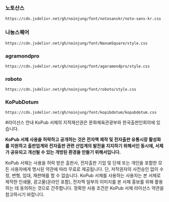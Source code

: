 ### 노토산스
```
https://cdn.jsdelivr.net/gh/noinjung/font/notosanskr/noto-sans-kr.css
```

### 나눔스퀘어
```
https://cdn.jsdelivr.net/gh/noinjung/font/NanumSquare/style.css
```

### agramondpro
```
https://cdn.jsdelivr.net/gh/noinjung/font/agaramondpro/style.css
```

### roboto
```
https://cdn.jsdelivr.net/gh/noinjung/font/roboto/style.css
```

### KoPubDotum
```
https://cdn.jsdelivr.net/gh/noinjung/font/kopibdotum/kopubdotum.css
```
#라이선스 안내
KoPub 서체의 지적재산권은 문화체육관광부와 한국출판인회의에 있습니다.

__KoPub 서체 사용을 허락하고 공개하는 것은 전자책 제작 및 전자출판 유통시장 활성화를 지원하고
출판업계와 전자출판 관련 산업계의 발전을 지지하기 위해서인 동시에, 서체가 공유되고 개선될 수 있는 개방된 환경을 만들기 위해서입니다.__

KoPub 서체는 사용을 허락 받은 출판사, 전자출판 기업 및 단체 또는 개인을 포함한 모든 사용자에게 명시된 약관에 따라 무료로 제공됩니다.
단, 저작권자의 사전승인 없이 수정, 변형, 임대, 재판매를 할 수 없습니다.
KoPub 서체를 사용하는 사용자는 본 서체로 제작한 인쇄물, 광고물(온라인 포함), 전자책 일부의 이미지를 본 서체 홍보를 위해 활용하는 데 동의하는 것으로 간주합니다.
정확한 사용 조건은 KoPub 서체 라이선스 약관을 참고하시기 바랍니다.


  
  
